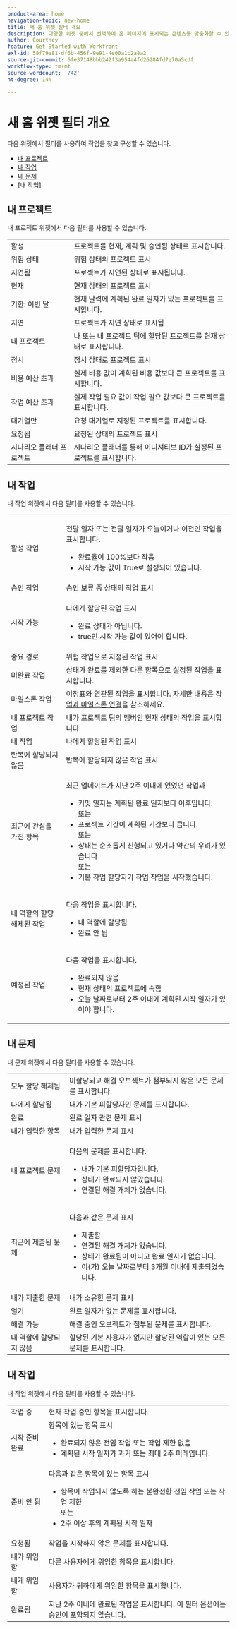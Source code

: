 ```yaml
---
product-area: home
navigation-topic: new-home
title: 새 홈 위젯 필터 개요
description: 다양한 위젯 중에서 선택하여 홈 페이지에 표시되는 콘텐츠를 맞춤화할 수 있습니다. 홈 페이지에서 이러한 위젯의 크기를 조정하고 정렬할 수 있습니다.
author: Courtney
feature: Get Started with Workfront
exl-id: 58f79e81-df6b-456f-9e91-4e00a1c2a8a2
source-git-commit: 6fe37148bbb242f3a954a4fd26284fd7e70a5cdf
workflow-type: tm+mt
source-wordcount: '742'
ht-degree: 14%

---
```


# 새 홈 위젯 필터 개요

다음 위젯에서 필터를 사용하여 작업을 찾고 구성할 수 있습니다.

* [내 프로젝트](#my-projects)
* [내 작업](#my-tasks)
* [내 문제](#my-issues)
* [내 작업]

## 내 프로젝트

내 프로젝트 위젯에서 다음 필터를 사용할 수 있습니다.

<table>
  <tr>
    <td>활성</td>
    <td>프로젝트를 현재, 계획 및 승인됨 상태로 표시합니다. </td>
  </tr>
  <tr>
    <td>위험 상태</td>
    <td>위험 상태의 프로젝트 표시 </td>
  </tr>
  <tr>
    <td>지연됨</td>
    <td>프로젝트가 지연된 상태로 표시됩니다.</td>
  </tr>
  <tr>
    <td>현재</td>
    <td>현재 상태의 프로젝트 표시 </td>
  </tr>
  <tr>
    <td>기한: 이번 달</td>
    <td>현재 달력에 계획된 완료 일자가 있는 프로젝트를 표시합니다.</td>
  </tr>
  <tr>
    <td>지연</td>
    <td>프로젝트가 지연 상태로 표시됨</td>
  </tr>
  <tr>
    <td>내 프로젝트</td>
    <td>나 또는 내 프로젝트 팀에 할당된 프로젝트를 현재 상태로 표시합니다.</td>
  </tr>
  <tr>
    <td>정시</td>
    <td>정시 상태로 프로젝트 표시</td>
  </tr>
  <tr>
    <td>비용 예산 초과</td>
    <td>실제 비용 값이 계획된 비용 값보다 큰 프로젝트를 표시합니다.</td>
  </tr>
  <tr>
    <td>작업 예산 초과</td>
    <td>실제 작업 필요 값이 작업 필요 값보다 큰 프로젝트를 표시합니다.</td>
  </tr>
  <tr>
    <td>대기열만</td>
    <td>요청 대기열로 지정된 프로젝트를 표시합니다.</td>
  </tr>
  <tr>
    <td>요청됨</td>
    <td>요청된 상태의 프로젝트 표시</td>
  </tr>
  <tr>
    <td>시나리오 플래너 프로젝트</td>
    <td>시나리오 플래너를 통해 이니셔티브 ID가 설정된 프로젝트를 표시합니다.</td>
  </tr>
</table>

## 내 작업

내 작업 위젯에서 다음 필터를 사용할 수 있습니다.

<table>
  <tr>
    <td>활성 작업</td>
    <td><p>전달 일자 또는 전달 일자가 오늘이거나 이전인 작업을 표시합니다.</p>
<ul>
  <li>완료율이 100%보다 작음</li>
  <li>시작 가능 값이 True로 설정되어 있습니다.</li>
</ul>
</td>
  </tr>
   <!-- <tr>
    <td>All Unassigned Tasks</td>
    <td></td>
  </tr> -->
  <tr>
    <td>승인 작업</td>
    <td>승인 보류 중 상태의 작업 표시</td>
  </tr>
  <tr>
    <td>시작 가능</td>
    <td><p>나에게 할당된 작업 표시</p>
<ul>
  <li>완료 상태가 아닙니다.</li>
  <li>true인 시작 가능 값이 있어야 합니다.</li>
</ul>
</td>
  </tr>
  <tr>
    <td>중요 경로</td>
    <td>위험 작업으로 지정된 작업 표시</td>
  </tr>
  <tr>
    <td>미완료 작업</td>
    <td>상태가 완료를 제외한 다른 항목으로 설정된 작업을 표시합니다.</td>
  </tr>
  <tr>
    <td>마일스톤 작업</td>
    <td>이정표와 연관된 작업을 표시합니다. 자세한 내용은 <a href="/help/quicksilver/manage-work/tasks/manage-tasks/associate-milestones-with-tasks.md">작업과 마일스톤 연결</a>을 참조하세요.
</td>
  </tr>
  <tr>
    <td>내 프로젝트 작업</td>
    <td>내가 프로젝트 팀의 멤버인 현재 상태의 작업을 표시합니다 </td>
  </tr>
    <tr>
    <td>내 작업</td>
    <td>나에게 할당된 작업 표시</td>
  </tr>
  <tr>
    <td>반복에 할당되지 않음</td>
    <td>반복에 할당되지 않은 작업 표시</td>
  </tr>
  <tr>
    <td>최근에 관심을 가진 항목</td>
    <td><p>최근 업데이트가 지난 2주 이내에 있었던 작업과</p>
<ul>
  <li>커밋 일자는 계획된 완료 일자보다 이후입니다.</li>
  또는
  <li>프로젝트 기간이 계획된 기간보다 큽니다.</li>
  또는
  <li>상태는 순조롭게 진행되고 있거나 약간의 우려가 있습니다</li>
  또는
  <li>기본 작업 할당자가 작업 작업을 시작했습니다.</li>
</ul>
</td>
  </tr>
  <tr>
    <td>내 역할의 할당 해제된 작업</td>
    <td><p>다음 작업을 표시합니다.</p>
<ul>
  <li>내 역할에 할당됨</li>
  <li>완료 안 됨</li>
</ul>
</td>
  </tr>
  <tr>
    <td>예정된 작업</td>
    <td><p>다음 작업을 표시합니다.</p>
<ul>
  <li>완료되지 않음</li>
  <li>현재 상태의 프로젝트에 속함</li>
  <li>오늘 날짜로부터 2주 이내에 계획된 시작 일자가 있어야 합니다.</li>
</ul>
</td>
  </tr>
</table>

## 내 문제

내 문제 위젯에서 다음 필터를 사용할 수 있습니다.

<table>
<tr>
    <td>모두 할당 해제됨</td>
    <td>미할당되고 해결 오브젝트가 첨부되지 않은 모든 문제를 표시합니다. </td>
  </tr>
  <tr>
    <td>나에게 할당됨</td>
    <td>내가 기본 피할당자인 문제를 표시합니다.</td>
  </tr>
  <tr>
    <td>완료</td>
    <td>완료 일자 관련 문제 표시 </td>
  </tr>
  <tr>
    <td>내가 입력한 항목</td>
    <td>내가 입력한 문제 표시</td>
  </tr>
  <tr>
    <td>내 프로젝트 문제</td>
    <td><p>다음의 문제를 표시합니다.</p>
<ul>
  <li>내가 기본 피할당자입니다.</li>
  <li>상태가 완료되지 않았습니다.</li>
  <li>연결된 해결 개체가 없습니다.</li>
</ul>
</td>
  </tr>
    <tr>
    <td>최근에 제출된 문제</td>
    <td><p>다음과 같은 문제 표시</p>
<ul>
  <li>제출함</li>
  <li>연결된 해결 개체가 없습니다.</li>
  <li>상태가 완료됨이 아니고 완료 일자가 없습니다.</li>
  <li>이(가) 오늘 날짜로부터 3개월 이내에 제출되었습니다.</li>
</ul>
</td>
  </tr>
    </tr>
    <tr>
    <td>내가 제출한 문제</td>
    <td>내가 소유한 문제 표시</td>
  </tr>
  <tr>
    <td>열기</td>
    <td>완료 일자가 없는 문제를 표시합니다.</td>
  </tr>
  <tr>
    <td>해결 가능</td>
    <td>해결 중인 오브젝트가 첨부된 문제를 표시합니다.</td>
  </tr>
  <tr>
    <td>내 역할에 할당되지 않음</td>
    <td>할당된 기본 사용자가 없지만 할당된 역할이 있는 모든 문제를 표시합니다. </td>
  </tr>
</table>

## 내 작업

내 작업 위젯에서 다음 필터를 사용할 수 있습니다.

<table>
  <tbody>
    <tr>
      <td>작업 중</td>
      <td>현재 작업 중인 항목을 표시합니다.</td>
    </tr>
    <tr>
      <td>시작 준비 완료</td>
      <td>항목이 있는 항목 표시 
      <ul>
      <li>완료되지 않은 전임 작업 또는 작업 제한 없음</li>
      <li>계획된 시작 일자가 과거 또는 최대 2주 미래입니다.</li>
      </ul>
      </td>
    </tr>
    <tr>
      <td>준비 안 됨</td>
      <td>다음과 같은 항목이 있는 항목 표시
       <ul>
      <li>항목이 작업되지 않도록 하는 불완전한 전임 작업 또는 작업 제한</li>
      또는
      <li>2주 이상 후의 계획된 시작 일자</li>
      </ul>
       </td>
    </tr>
    <tr>
      <td>요청됨</td>
      <td>작업을 시작하지 않은 문제를 표시합니다.</td>
    </tr>
    <tr>
      <td>내가 위임함</td>
      <td>다른 사용자에게 위임한 항목을 표시합니다.</td>
    </tr>
    <tr>
      <td>내게 위임함</td>
      <td>사용자가 귀하에게 위임한 항목을 표시합니다.</td>
    </tr>
    <tr>
      <td>완료됨</td>
      <td>지난 2주 이내에 완료된 작업을 표시합니다. 이 필터 옵션에는 승인이 포함되지 않습니다.</td>
    </tr>
  </tbody>
</table>